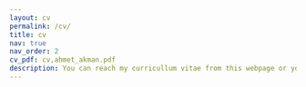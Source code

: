 ```yaml
---
layout: cv
permalink: /cv/
title: cv
nav: true
nav_order: 2
cv_pdf: cv,ahmet_akman.pdf
description: You can reach my curricullum vitae from this webpage or you can just click to the pdf button.
---
```

